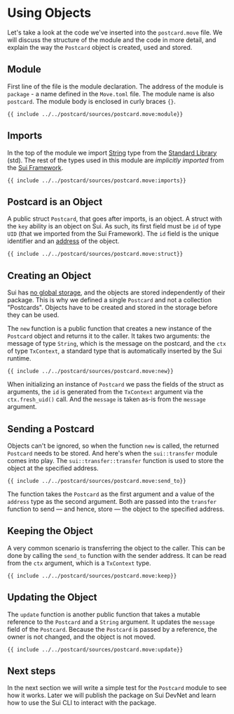 # Using Objects

Let's take a look at the code we've inserted into the `postcard.move` file. We will discuss the structure of the module and the code in more detail, and explain the way the `Postcard` object is created, used and stored.

## Module

First line of the file is the module declaration. The address of the module is `package` - a name defined in the `Move.toml` file. The module name is also `postcard`. The module body is enclosed in curly braces `{}`.

```move
{{ include ../../postcard/sources/postcard.move:module}}
```

## Imports

In the top of the module we import [String](./../basic-syntax/string.md) type from the [Standard Library](./../basic-syntax/standard-library.md) (std). The rest of the types used in this module are *implicitly imported* from the [Sui Framework](./../programmability/sui-framework.md).
```move
{{ include ../../postcard/sources/postcard.move:imports}}
```

## Postcard is an Object

A public struct `Postcard`, that goes after imports, is an object. A struct with the `key` ability is an object on Sui. As such, its first field must be `id` of type `UID` (that we imported from the Sui Framework). The `id` field is the unique identifier and an [address](../concepts/address.md) of the object.

<!-- TODO: better wording -->

```move
{{ include ../../postcard/sources/postcard.move:struct}}
```

## Creating an Object

Sui has [no global storage](./../concepts/object-model.md), and the objects are stored independently of their package. This is why we defined a single `Postcard` and not a collection "Postcards". Objects have to be created and stored in the storage before they can be used.

The `new` function is a public function that creates a new instance of the `Postcard` object and returns it to the caller. It takes two arguments: the message of type `String`, which is the message on the postcard, and the `ctx` of type `TxContext`, a standard type that is automatically inserted by the Sui runtime.

```move
{{ include ../../postcard/sources/postcard.move:new}}
```

When initializing an instance of `Postcard` we pass the fields of the struct as arguments, the `id` is generated from the `TxContext` argument via the `ctx.fresh_uid()` call. And the `message` is taken as-is from the `message` argument.

## Sending a Postcard

Objects can't be ignored, so when the function `new` is called, the returned `Postcard` needs to be stored. And here's when the `sui::transfer` module comes into play. The `sui::transfer::transfer` function is used to store the object at the specified address.

```move
{{ include ../../postcard/sources/postcard.move:send_to}}
```

The function takes the `Postcard` as the first argument and a value of the `address` type as the second argument. Both are passed into the `transfer` function to send — and hence, store — the object to the specified address.

## Keeping the Object

A very common scenario is transferring the object to the caller. This can be done by calling the `send_to` function with the sender address. It can be read from the `ctx` argument, which is a `TxContext` type.

```move
{{ include ../../postcard/sources/postcard.move:keep}}
```

## Updating the Object

The `update` function is another public function that takes a mutable reference to the `Postcard` and a `String` argument. It updates the `message` field of the `Postcard`. Because the `Postcard` is passed by a reference, the owner is not changed, and the object is not moved.

```move
{{ include ../../postcard/sources/postcard.move:update}}
```

## Next steps

In the next section we will write a simple test for the `Postcard` module to see how it works. Later we will publish the package on Sui DevNet and learn how to use the Sui CLI to interact with the package.
